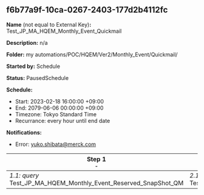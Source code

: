 ## f6b77a9f-10ca-0267-2403-177d2b4112fc

**Name** (not equal to External Key)**:** Test_JP_MA_HQEM_Monthly_Event_Quickmail


**Description:** n/a

**Folder:** my automations/POC/HQEM/Ver2/Monthly_Event/Quickmail/

**Started by:** Schedule

**Status:** PausedSchedule

**Schedule:**

* Start: 2023-02-18 16:00:00 +09:00
* End: 2079-06-06 00:00:00 +09:00
* Timezone: Tokyo Standard Time
* Recurrance: every hour until end date

**Notifications:**

* Error: yuko.shibata@merck.com

| Step 1<br>_<small>-</small>_ | Step 2<br>_<small>-</small>_ | Step 3<br>_<small>-</small>_ | Step 4<br>_<small>-</small>_ | Step 5<br>_<small>-</small>_ | Step 6<br>_<small>-</small>_ | Step 7<br>_<small>-</small>_ | Step 8<br>_<small>-</small>_ | Step 9<br>_<small>-</small>_ | Step 10<br>_<small>-</small>_ | Step 11<br>_<small>-</small>_ | Step 12<br>_<small>-</small>_ | Step 13<br>_<small>-</small>_ | Step 14<br>_<small>-</small>_ | Step 15<br>_<small>-</small>_ |
| --- | --- | --- | --- | --- | --- | --- | --- | --- | --- | --- | --- | --- | --- | --- |
| _1.1: query_<br>Test_JP_MA_HQEM_Monthly_Event_Reserved_SnapShot_QM | _2.1: query_<br>Test_JP_MA_HQEM_Monthly_Event_Reserved_getCMID_PF_QM | _3.1: query_<br>Test_JP_MA_HQEM_Monthly_Event_Quickmail_getHCPcode1 | _4.1: query_<br>Test_JP_MA_HQEM_Monthly_Event_Quickmail_getHCPcode2 | _5.1: query_<br>Test_JP_MA_HQEM_Monthly_Event_Quickmail_getHCPcode3 | _6.1: query_<br>Test_JP_MA_HQEM_Monthly_Event_Quickmail_all | _7.1: dataExtract_<br>Test_JP_MA_HQEM_Monthly_Event_Quickmail_all | _8.1: dataExtract_<br>Test_Convert_JP_MA_HQEM_Monthly_Event_Quickmail_all | _9.1: fileTransfer_<br>Test_JP_MA_HQEM_Monthly_Event_Quickmail_all | _10.1: query_<br>Test_JP_MA_HQEM_Monthly_Event_Quickmail_sabun | _11.1: dataExtract_<br>Test_JP_MA_HQEM_Monthly_Event_Quickmail_sabun | _12.1: dataExtract_<br>Test_Convert_JP_MA_HQEM_Monthly_Event_Quickmail_sabun | _13.1: fileTransfer_<br>Test_JP_MA_HQEM_Monthly_Event_Quickmail_sabun | _14.1: query_<br>Test_JP_MA_HQEM_Monthly_Event_Update_flg_quickmail | _15.1: query_<br>Test_JP_MA_HQEM_Monthly_Event_Quickmail_output_flg |
